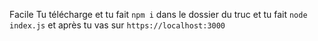 Facile
Tu télécharge
et tu fait `npm i` dans le dossier du truc
et tu fait `node index.js`
et après tu vas sur `https://localhost:3000`